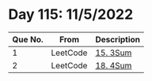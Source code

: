 # Day 115: 11/5/2022

| Que No. | From | Description |
| --- | --- | --- |
| 1 | LeetCode | [15. 3Sum](https://leetcode.com/problems/3sum/) |
| 2 | LeetCode | [18. 4Sum](https://leetcode.com/problems/4sum/) |
